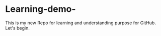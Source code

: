# Learning-demo-
This is my new Repo for learning and understanding purpose for GitHub. Let's begin.
